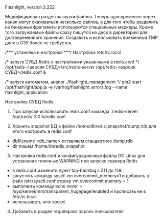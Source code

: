 Flashlight, version 2.222

Модифицирован раздел загрузки файлов.
Теперь одновременно через канал могут скачиваться несколько файлов, а для того чтобы разделить их бинарные фрагменты используются специальные маркеры.
Кроме того загружаемые файлы сразу пишутся на диск в директорию для долговременного хранения. Создавать и использовать временный TMP диск в ОЗУ более не требуется.


/*** установка и настройка ***/
Настройка /etc/rc.local

/*
запуск СУБД Redis с настройками указанными в redis.conf
*/
/opt/redis-<версия СУБД>/src/redis-server /opt/redis-<версия СУБД>/redis.conf &

/*
запуск автоматом, аналог ./flashlight_management
*/
pm2 start /opt/flashlight/app.js -e /var/log/flashlight_errors.log --name flashlight_application



Настройка СУБД Redis

1. При запуске использовать redis.conf
команда ./redis-server /opt/redis-3.0.5/redis.conf

2. Хранить snapshot БД в файле /home/dbredis_snapshot/dump.rdb
для этого настроить в redis.conf
 - dbfilename <db_name> оставляем стандартное dump.rdb
 - dir пишем /home/dbredis_snapshot

3. Настройка redis.conf и конфигурационные файлы ОС Linux для устранения типичных
WARNING при запуске сервера Redis
 - в redis.conf изменить пункт tcp-backlog с 511 до 128
 - запустить команду sysctl vm.overcommit_memory=1 и добавить в файл /etc/sysctl.conf строку vm.overcommit.memory = 1
 - выполнить команду echo never > /sys/kernel/mm/transparent_hugepage/enabled и прописать ее в /etc/rc.local
 - использовать unix socket

4. Добавить в раздел requirepass пароль пользователя